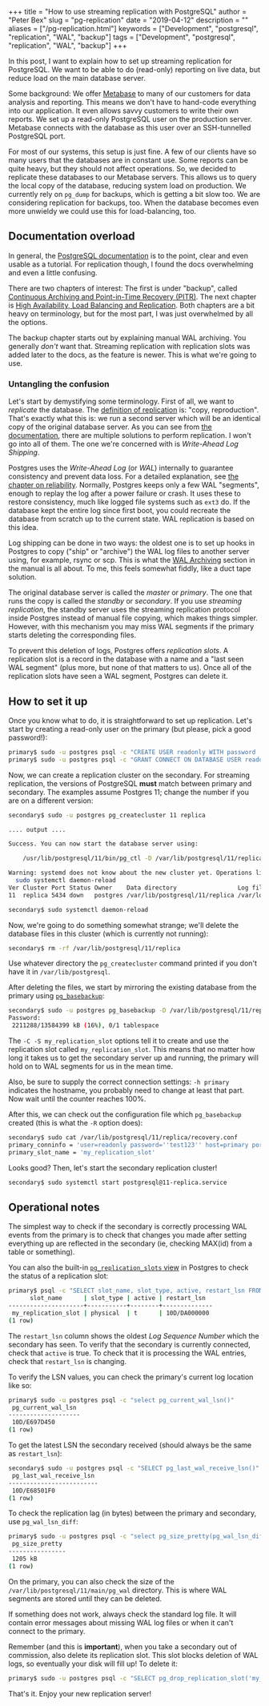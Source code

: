 +++
title = "How to use streaming replication with PostgreSQL"
author = "Peter Bex"
slug = "pg-replication"
date = "2019-04-12"
description = ""
aliases = ["/pg-replication.html"]
keywords = ["Development", "postgresql", "replication", "WAL", "backup"]
tags = ["Development", "postgresql", "replication", "WAL", "backup"]
+++

In this post, I want to explain how to set up streaming replication
for PostgreSQL.  We want to be able to do (read-only) reporting on
live data, but reduce load on the main database server.

Some background: We offer [Metabase](https://www.metabase.com/) to
many of our customers for data analysis and reporting.  This means we
don't have to hand-code everything into our application.  It even
allows savvy customers to write their own reports.  We set up a
read-only PostgreSQL user on the production server.  Metabase connects
with the database as this user over an SSH-tunnelled PostgreSQL port.

For most of our systems, this setup is just fine.  A few of our
clients have so many users that the databases are in constant use.
Some reports can be quite heavy, but they should not affect
operations.  So, we decided to replicate these databases to our
Metabase servers.  This allows us to query the local copy of the
database, reducing system load on production.  We currently rely on
`pg_dump` for backups, which is getting a bit slow too.  We are
considering replication for backups, too.  When the database becomes
even more unwieldy we could use this for load-balancing, too.

## Documentation overload

In general, the [PostgreSQL documentation](https://www.postgresql.org/docs/current/)
is to the point, clear and even usable as a tutorial.  For replication though,
I found the docs overwhelming and even a little confusing.

There are two chapters of interest: The first is under "backup", called
[Continuous Archiving and Point-in-Time Recovery (PITR)](https://www.postgresql.org/docs/11/continuous-archiving.html).
The next chapter is [High Availability, Load Balancing and Replication](https://www.postgresql.org/docs/11/high-availability.html).
Both chapters are a bit heavy on terminology, but for the most
part, I was just overwhelmed by all the options.

The backup chapter starts out by explaining manual WAL archiving.  You
generally *don't* want that.  Streaming replication with replication
slots was added later to the docs, as the feature is newer.  This is
what we're going to use.

### Untangling the confusion

Let's start by demystifying some terminology.  First of all, we want
to *replicate* the database.  The 
[definition of replication](https://www.merriam-webster.com/dictionary/replication)
is: "copy, reproduction".  That's exactly what this is: we run a second
server which will be an identical copy of the original database server.
As you can see from [the documentation](https://www.postgresql.org/docs/11/different-replication-solutions.html),
there are multiple solutions to perform replication.  I won't go into all
of them.  The one we're concerned with is *Write-Ahead Log Shipping*.

Postgres uses the *Write-Ahead Log* (or *WAL*) internally to guarantee
consistency and prevent data loss.  For a detailed explanation, see
[the chapter on reliability](https://www.postgresql.org/docs/11/wal.html).
Normally, Postgres keeps only a few WAL "segments", enough to replay the log
after a power failure or crash.  It uses these to restore consistency, much
like logged file systems such as `ext3` do.  If the database kept the entire
log since first boot, you could recreate the database from scratch up to the
current state.  WAL replication is based on this idea.

Log shipping can be done in two ways: the oldest one is to set up
hooks in Postgres to copy ("ship" or "archive") the WAL log files to
another server using, for example, rsync or scp.  This is what the 
[WAL Archiving](https://www.postgresql.org/docs/11/continuous-archiving.html#BACKUP-ARCHIVING-WAL)
section in the manual is all about.  To me, this feels somewhat
fiddly, like a duct tape solution.

The original database server is called the *master* or *primary*.  The
one that runs the copy is called the *standby* or *secondary*.  If you
use *streaming replication*, the standby server uses the streaming
replication protocol inside Postgres instead of manual file copying,
which makes things simpler.  However, with this mechanism you may miss
WAL segments if the primary starts deleting the corresponding files.

To prevent this deletion of logs, Postgres offers *replication slots*.
A replication slot is a record in the database with a name and a "last
seen WAL segment" (plus more, but none of that matters to us).  Once
all of the replication slots have seen a WAL segment, Postgres can
delete it.


## How to set it up

Once you know what to do, it is straightforward to set up replication.
Let's start by creating a read-only user on the primary (but please,
pick a good password!):

```sh
primary$ sudo -u postgres psql -c "CREATE USER readonly WITH password 'test123' REPLICATION"
primary$ sudo -u postgres psql -c "GRANT CONNECT ON DATABASE USER readonly WITH password 'test123' REPLICATION"
```

Now, we can create a replication cluster on the secondary.  For
streaming replication, the versions of PostgreSQL **must** match
between primary and secondary.  The examples assume Postgres 11;
change the number if you are on a different version:

```sh
secondary$ sudo -u postgres pg_createcluster 11 replica

.... output ....

Success. You can now start the database server using:

    /usr/lib/postgresql/11/bin/pg_ctl -D /var/lib/postgresql/11/replica -l logfile start

Warning: systemd does not know about the new cluster yet. Operations like "service postgresql start" will not handle it. To fix, run:
  sudo systemctl daemon-reload
Ver Cluster Port Status Owner    Data directory                 Log file
11  replica 5434 down   postgres /var/lib/postgresql/11/replica /var/log/postgresql/postgresql-11-replica.log

secondary$ sudo systemctl daemon-reload
```

Now, we're going to do something somewhat strange; we'll delete the
database files in this cluster (which is currently not running):

```sh
secondary$ rm -rf /var/lib/postgresql/11/replica
```

Use whatever directory the `pg_createcluster` command printed if you
don't have it in `/var/lib/postgresql`.

After deleting the files, we start by mirroring the existing database
from the primary using [`pg_basebackup`](https://www.postgresql.org/docs/11/app-pgbasebackup.html):

```sh
secondary$ sudo -u postgres pg_basebackup -D /var/lib/postgresql/11/replica -U readonly -h primary -PRCS my_replication_slot
Password: 
 2211288/13584399 kB (16%), 0/1 tablespace
```

The `-C -S my_replication_slot` options tell it to create and use the
replication slot called `my_replication_slot`.  This means that no
matter how long it takes us to get the secondary server up and
running, the primary will hold on to WAL segments for us in the mean
time.

Also, be sure to supply the correct connection settings: `-h primary`
indicates the hostname, you probably need to change at least that
part.  Now wait until the counter reaches 100%.

After this, we can check out the configuration file which
`pg_basebackup` created (this is what the `-R` option does):

```sh
secondary$ sudo cat /var/lib/postgresql/11/replica/recovery.conf
primary_conninfo = 'user=readonly password=''test123'' host=primary port=5432 sslmode=prefer sslcompression=0 krbsrvname=postgres target_session_attrs=any'
primary_slot_name = 'my_replication_slot'
```

Looks good?  Then, let's start the secondary replication cluster!

```sh
secondary$ sudo systemctl start postgresql@11-replica.service
```

## Operational notes

The simplest way to check if the secondary is correctly processing WAL
events from the primary is to check that changes you made after
setting everything up are reflected in the secondary (ie, checking
MAX(id) from a table or something).

You can also the built-in [`pg_replication_slots` view](https://www.postgresql.org/docs/current/view-pg-replication-slots.html)
in Postgres to check the status of a replication slot:

```sh
primary$ psql -c "SELECT slot_name, slot_type, active, restart_lsn FROM pg_replication_slots;"
      slot_name      | slot_type | active | restart_lsn
---------------------+-----------+--------+--------------
 my_replication_slot | physical  | t      | 10D/DA000000
(1 row)
```

The `restart_lsn` column shows the oldest *Log Sequence Number* which
the secondary has seen.  To verify that the secondary is currently
connected, check that `active` is true.  To check that it is
processing the WAL entries, check that `restart_lsn` is changing.

To verify the LSN values, you can check the primary's current log
location like so:

```sh
primary$ sudo -u postgres psql -c "select pg_current_wal_lsn()"
 pg_current_wal_lsn 
--------------------
 10D/E697D450
(1 row)

```

To get the latest LSN the secondary received (should always be the
same as `restart_lsn`):

```sh
secondary$ sudo -u postgres psql -c "SELECT pg_last_wal_receive_lsn()"
 pg_last_wal_receive_lsn 
-------------------------
 10D/E68501F0
(1 row)
```

To check the replication lag (in bytes) between the primary and
secondary, use `pg_wal_lsn_diff`:

```sh
primary$ sudo -u postgres psql -c "select pg_size_pretty(pg_wal_lsn_diff('10D/E697D450', '10D/E68501F0'))"
 pg_size_pretty 
----------------
 1205 kB
(1 row)
```

On the primary, you can also check the size of the
`/var/lib/postgresql/11/main/pg_wal` directory.  This is where WAL
segments are stored until they can be deleted.

If something does not work, always check the standard log file.  It
will contain error messages about missing WAL log files or when it
can't connect to the primary.

Remember (and this is **important**), when you take a secondary out of
commission, also delete its replication slot.  This slot blocks
deletion of WAL logs, so eventually your disk will fill up!  To delete
it:

```sh
primary$ sudo -u postgres psql -c "SELECT pg_drop_replication_slot('my_replication_slot')"
```

That's it. Enjoy your new replication server!

